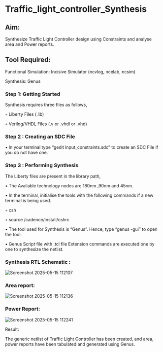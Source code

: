 # Traffic_light_controller_Synthesis

## Aim:

Synthesize Traffic Light Controller design using Constraints and analyse area and Power reports.

## Tool Required:

Functional Simulation: Incisive Simulator (ncvlog, ncelab, ncsim)

Synthesis: Genus

### Step 1: Getting Started

Synthesis requires three files as follows,

◦ Liberty Files (.lib)

◦ Verilog/VHDL Files (.v or .vhdl or .vhd)

### Step 2 : Creating an SDC File

•	In your terminal type “gedit input_constraints.sdc” to create an SDC File if you do not have one.

### Step 3 : Performing Synthesis

The Liberty files are present in the library path,

• The Available technology nodes are 180nm ,90nm and 45nm.

• In the terminal, initialise the tools with the following commands if a new terminal is being used.

◦ csh

◦ source /cadence/install/cshrc

• The tool used for Synthesis is “Genus”. Hence, type “genus -gui” to open the tool.

• Genus Script file with .tcl file Extension commands are executed one by one to synthesize the netlist.

### Synthesis RTL Schematic :
![Screenshot 2025-05-15 112107](https://github.com/user-attachments/assets/e31330ac-f39f-4fcc-b637-bd0b7dd75914)

### Area report:
![Screenshot 2025-05-15 112136](https://github.com/user-attachments/assets/1c741b37-1e6d-4802-af0c-b77eef9785dc)

### Power Report:
![Screenshot 2025-05-15 112241](https://github.com/user-attachments/assets/a71ba3f2-634b-44ea-a41d-6cee79d59f40)


Result:

The generic netlist of Traffic Light Controller has been created, and area, power reports have been tabulated and generated using Genus.
